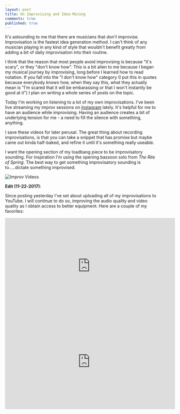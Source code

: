 ```yaml
---
layout: post
title: On Improvising and Idea-Mining
comments: true
published: true
---
```



It's astounding to me that there are musicians that *don't* improvise. Improvisation is the fastest idea generation method. I can't think of any musician playing in any kind of style that wouldn't benefit greatly from adding a bit of daily improvisation into their routine.

I think that the reason that most people avoid improvising is because "it's scary", or they "don't know how". This is a bit alien to me because I began my musical journey by improvising, long before I learned how to read notation. If you fall into the "I don't know how" category (I put this in quotes because everybody *knows* how, when they say this, what they actually mean is "I'm scared that it will be embarassing or that I won't instantly be good at it") I plan on writing a whole series of posts on the topic.

Today I'm working on listening to a lot of my own improvisations. I've been live streaming my improv sessions on [Instagram](https://www.instagram.com/simsiesmusic/) lately. It's helpful for me to have an audience while improvising. Having an audience creates a bit of underlying tension for me - a need to fill the silence with something, anything.

I save these videos for later perusal. The great thing about recording improvisations, is that you can take a snippet that has promise but maybe came out kinda half-baked, and refine it until it's something really useable.

I want the opening section of my loadbang piece to be improvisatory sounding. For inspiration I'm using the opening bassoon solo from *The Rite of Spring*. The best way to get something improvisatory sounding is to.....dictate something improvised.

![Improv Videos](https://simsi.es/blog/public/improv-videos.png)

**Edit (11-22-2017)**:

Since posting yesterday I've set about uploading all of my improvisations to YouTube. I will continue to do so, improving the audio quality and video quality as I obtain access to better equipment. Here are a couple of my favorites:

<iframe width="560" height="315" src="https://www.youtube.com/embed/_Lv_LO_BA-o" frameborder="0" allowfullscreen></iframe>

<iframe width="560" height="315" src="https://www.youtube.com/embed/FrRBbrWDTTg" frameborder="0" allowfullscreen></iframe>
